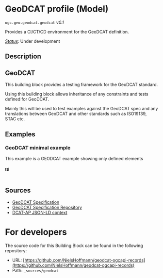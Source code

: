 
# GeoDCAT profile (Model)

`ogc.geo.geodcat.geodcat` *v0.1*

Provides a CI/CT/CD environment for the GeoDCAT definition.

[*Status*](http://www.opengis.net/def/status): Under development

## Description

## GeoDCAT 

This building block provides a testing framework for the GeoDCAT standard.

Using this building block allows inheritance of any constraints and tests defined for GeoDCAT.

Mainly this will be used to test examples against the GeoDCAT spec and any translations between GeoDCAT and other standards such as ISO19139, STAC etc.


## Examples

### GeoDCAT minimal example
This example is a GEODCAT example showing only defined elements
#### ttl
```ttl

```

## Sources

* [GeoDCAT Specification](http://www.opengis.net/def/metamodel/profiles/geodcat)
* [GeoDCAT Specification Repository](https://github.com/opengeospatial/GeoDCAT-SWG)
* [DCAT-AP JSON-LD context](https://semiceu.github.io/DCAT-AP/releases/3.0.0/context/dcat-ap.jsonld)

# For developers

The source code for this Building Block can be found in the following repository:

* URL: [https://github.com/NielsHoffmann/geodcat-ogcapi-records](https://github.com/NielsHoffmann/geodcat-ogcapi-records)
* Path: `_sources/geodcat`

